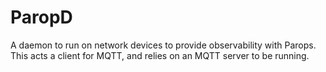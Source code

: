 # ParopD

A daemon to run on network devices to provide observability with Parops. This acts a client for MQTT, and relies on an MQTT server to be running.
